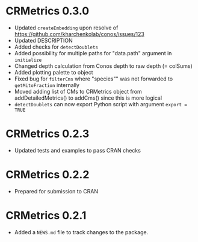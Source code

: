 # CRMetrics 0.3.0

* Updated `createEmbedding` upon resolve of https://github.com/kharchenkolab/conos/issues/123
* Updated DESCRIPTION
* Added checks for `detectDoublets`
* Added possibility for multiple paths for "data.path" argument in `initialize`
* Changed depth calculation from Conos depth to raw depth (= colSums)
* Added plotting palette to object
* Fixed bug for `filterCms` where "species"" was not forwarded to `getMitoFraction` internally
* Moved adding list of CMs to CRMetrics object from addDetailedMetrics() to addCms() since this is more logical
* `detectDoublets` can now export Python script with argument `export = TRUE`

# CRMetrics 0.2.3

* Updated tests and examples to pass CRAN checks

# CRMetrics 0.2.2

* Prepared for submission to CRAN

# CRMetrics 0.2.1

* Added a `NEWS.md` file to track changes to the package.
